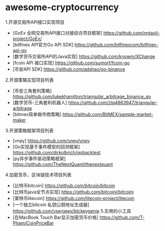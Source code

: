 # awesome-cryptocurrency
1.开源交易所API接口实现项目
  * [GoEx 全网交易所API接口对接综合项目框架] https://github.com/nntaoli-project/GoEx/
  * [bitfinex API官方Go API SDK] https://github.com/bitfinexcom/bitfinex-api-go
  * [数字货币交易所API的Java实现] https://github.com/knowm/XChange
  * [fcoin API 接口实现] https://github.com/sumorf/fcoin-go 
  * [币安API SDK] https://github.com/adshao/go-binance
  
2.开源策略实现项目列表  
  * [币安三角套利策略] https://github.com/lukekhamilton/triangular_arbitrage_binance_go
  * [数字货币-三角套利机器人] https://github.com/zlq4863947/triangular-arbitrage
  * [bitmex简单做市商策略] https://github.com/BitMEX/sample-market-maker
  
3.开源策略框架项目列表  
  * [vnpy] https://github.com/vnpy/vnpy
  * [Go实现基于事件模型的回测框架] https://github.com/dirkolbrich/gobacktest
  * [py异步事件驱动策略框架] https://github.com/TheNextQuant/thenextquant

4.加密货币，区块链技术项目列表  
  * [比特币bitcoin] https://github.com/bitcoin/bitcoin
  * [比特币java全节点实现] https://github.com/bitcoinj/bitcoinj
  * [莱特币litecoin] https://github.com/litecoin-project/litecoin
  * [一个独立bitcoin 私钥公钥地址生成器] https://github.com/vsergeev/btckeygenie
5.实用的小工具
  * [在MacBook Touch Bar显示加密货币价格] https://github.com/T-Pham/CoinPriceBar
